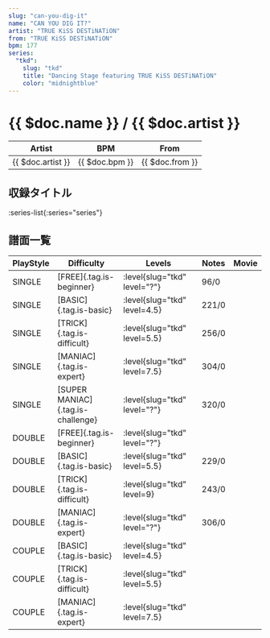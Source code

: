 ```yaml
---
slug: "can-you-dig-it"
name: "CAN YOU DIG IT?"
artist: "TRUE KiSS DESTiNATiON"
from: "TRUE KiSS DESTiNATiON"
bpm: 177
series:
  "tkd":
    slug: "tkd"
    title: "Dancing Stage featuring TRUE KiSS DESTiNATiON"
    color: "midnightblue"
---
```


# {{ $doc.name }} / {{ $doc.artist }}

|Artist|BPM|From|
|------|---|----|
|{{ $doc.artist }}|{{ $doc.bpm }}|{{ $doc.from }}|

## 収録タイトル

:series-list{:series="series"}

## 譜面一覧

|PlayStyle|Difficulty|Levels|Notes|Movie|
|---------|----------|------|-----|-----|
|SINGLE|[FREE]{.tag.is-beginner}|:level{slug="tkd" level="?"}|96/0||
|SINGLE|[BASIC]{.tag.is-basic}|:level{slug="tkd" level=4.5}|221/0||
|SINGLE|[TRICK]{.tag.is-difficult}|:level{slug="tkd" level=5.5}|256/0||
|SINGLE|[MANIAC]{.tag.is-expert}|:level{slug="tkd" level=7.5}|304/0||
|SINGLE|[SUPER MANIAC]{.tag.is-challenge}|:level{slug="tkd" level="?"}|320/0||
|DOUBLE|[FREE]{.tag.is-beginner}|:level{slug="tkd" level="?"}|||
|DOUBLE|[BASIC]{.tag.is-basic}|:level{slug="tkd" level=5.5}|229/0||
|DOUBLE|[TRICK]{.tag.is-difficult}|:level{slug="tkd" level=9}|243/0||
|DOUBLE|[MANIAC]{.tag.is-expert}|:level{slug="tkd" level="?"}|306/0||
|COUPLE|[BASIC]{.tag.is-basic}|:level{slug="tkd" level=4.5}|||
|COUPLE|[TRICK]{.tag.is-difficult}|:level{slug="tkd" level=5.5}|||
|COUPLE|[MANIAC]{.tag.is-expert}|:level{slug="tkd" level=7.5}|||
